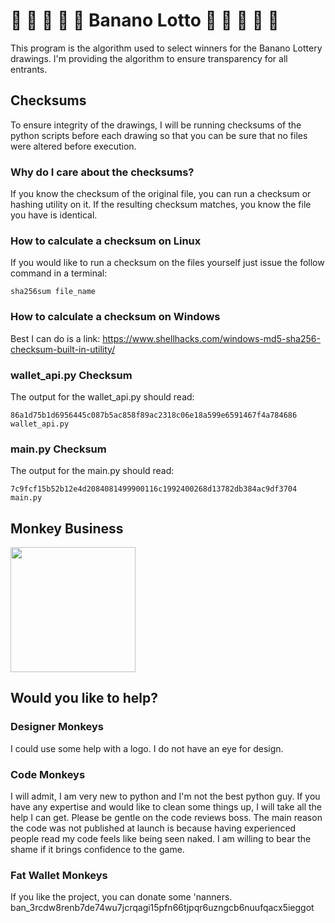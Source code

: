 # :monkey: :banana: :monkey: :banana: :monkey: Banano Lotto :monkey: :banana: :monkey: :banana: :monkey:

This program is the algorithm used to select winners for the Banano Lottery drawings. I'm providing the algorithm to ensure transparency for all entrants.

## Checksums
To ensure integrity of the drawings, I will be running checksums of the python scripts before each drawing so that you can be sure that no files were altered before execution.

### Why do I care about the checksums?
If you know the checksum of the original file, you can run a checksum or hashing utility on it. If the resulting checksum matches, you know the file you have is identical.

### How to calculate a checksum on Linux
If you would like to run a checksum on the files yourself just issue the follow command in a terminal:

`sha256sum file_name`

### How to calculate a checksum on Windows
Best I can do is a link:
https://www.shellhacks.com/windows-md5-sha256-checksum-built-in-utility/

### wallet_api.py Checksum
The output for the wallet_api.py should read:

`86a1d75b1d6956445c087b5ac858f89ac2318c06e18a599e6591467f4a784686  wallet_api.py`

### main.py Checksum
The output for the main.py should read:

`7c9fcf15b52b12e4d2084081499900116c1992400268d13782db384ac9df3704  main.py`

## Monkey Business

<img src="https://pbs.twimg.com/profile_images/1366434286904225792/mDWj6Vsk_400x400.jpg" width=200>


## Would you like to help?
### Designer Monkeys
I could use some help with a logo. I do not have an eye for design.

### Code Monkeys
I will admit, I am very new to python and I'm not the best python guy. If you have any expertise and would like to clean some things up, I will take all the help I can get. Please be gentle on the code reviews boss. The main reason the code was not published at launch is because having experienced people read my code feels like being seen naked. I am willing to bear the shame if it brings confidence to the game.

### Fat Wallet Monkeys
If you like the project, you can donate some 'nanners.
ban_3rcdw8renb7de74wu7jcrqagi15pfn66tjpqr6uzngcb6nuufqacx5ieggot
